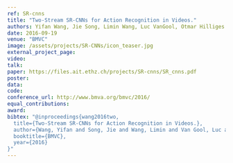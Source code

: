 ```yaml
---
ref: SR-cnns
title: "Two-Stream SR-CNNs for Action Recognition in Videos."
authors: Yifan Wang, Jie Song, Limin Wang, Luc VanGool, Otmar Hilliges
date: 2016-09-19
venue: "BMVC"
image: /assets/projects/SR-CNNs/icon_teaser.jpg
external_project_page: 
video: 
talk: 
paper: https://files.ait.ethz.ch/projects/SR-cnns/SR_cnns.pdf
poster: 
data: 
code: 
conference_url: http://www.bmva.org/bmvc/2016/
equal_contributions: 
award: 
bibtex: "@inproceedings{wang2016two,
  title={Two-Stream SR-CNNs for Action Recognition in Videos.},
  author={Wang, Yifan and Song, Jie and Wang, Limin and Van Gool, Luc and Hilliges, Otmar},
  booktitle={BMVC},
  year={2016}
}"
---
```

